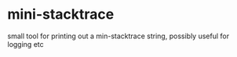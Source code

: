 # mini-stacktrace
small tool for printing out a min-stacktrace string, possibly useful for logging etc
